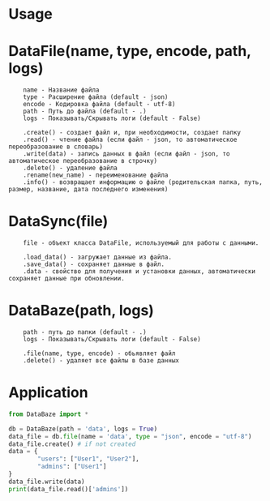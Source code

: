 # Usage

# DataFile(name, type, encode, path, logs)

        name - Название файла
        type - Расширение файла (default - json)
        encode - Кодировка файла (default - utf-8)
        path - Путь до файла (default - .)
        logs - Показывать/Скрывать логи (default - False)

        .create() - создает файл и, при необходимости, создает папку
        .read() - чтение файла (если файл - json, то автоматическое переобразование в словарь)
        .write(data) - запись данных в файл (если файл - json, то автоматическое переобразование в строчку)
        .delete() - удаление файла
        .rename(new_name) - переименование файла
        .info() - возвращает информацию о файле (родительская папка, путь, размер, название, дата последнего изменения)

# DataSync(file)

        file - объект класса DataFile, используемый для работы с данными.

        .load_data() - загружает данные из файла.
        .save_data() - сохраняет данные в файл.
        .data - свойство для получения и установки данных, автоматически сохраняет данные при обновлении.

 # DataBaze(path, logs)

        path - путь до папки (default - .)
        logs - Показывать/Скрывать логи (default - False)

        .file(name, type, encode) - обьявляет файл
        .delete() - удаляет все файлы в базе данных


# Application

```python
from DataBaze import *

db = DataBaze(path = 'data', logs = True)
data_file = db.file(name = 'data', type = "json", encode = "utf-8")
data_file.create() # if not created
data = {
        "users": ["User1", "User2"],
        "admins": ["User1"]
}
data_file.write(data)
print(data_file.read()['admins'])
```
